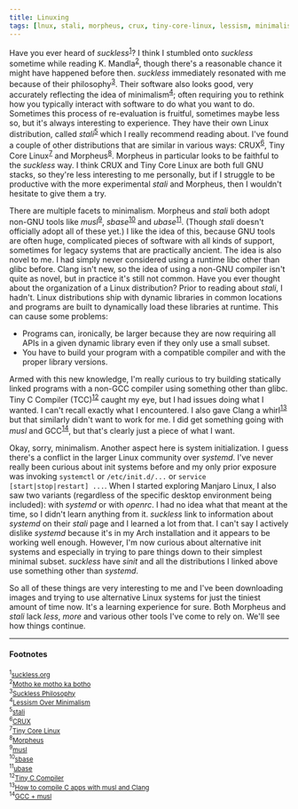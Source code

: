 ```yaml
---
title: Linuxing
tags: [lnux, stali, morpheus, crux, tiny-core-linux, lessism, minimalism, musl]
---
```


Have you ever heard of *suckless*<sup><a href="#2016-05-26_ref1">1</a></sup>? I think I stumbled onto *suckless*
sometime while reading K. Mandla<sup><a href="#2016-05-26_ref2">2</a></sup>, though there's a reasonable
chance it might have happened before then.  *suckless* immediately resonated with me because of their
philosophy<sup><a href="#2016-05-26_ref3">3</a></sup>.  Their software also looks good, very accurately
reflecting the idea of minimalism<sup><a href="#2016-05-26_ref4">4</a></sup>; often requiring you to rethink
how you typically interact with software to do what you want to do.  Sometimes this process of re-evaluation
is fruitful, sometimes maybe less so, but it's always interesting to experience.  They have their own Linux
distribution, called *stali*<sup><a href="#2016-05-26_ref5">5</a></sup> which I really recommend reading about.
I've found a couple of other distributions that are similar in various ways:
CRUX<sup><a href="#2016-05-26_ref6">6</a></sup>, Tiny Core Linux<sup><a href="#2016-05-26_ref7">7</a></sup>
and Morpheus<sup><a href="#2016-05-26_ref8">8</a></sup>.  Morpheus in particular looks to be faithful to the
*suckless* way.  I think CRUX and Tiny Core Linux are both full GNU stacks, so they're less interesting to me
personally, but if I struggle to be productive with the more experimental *stali* and Morpheus, then I wouldn't
hesitate to give them a try.

There are multiple facets to minimalism.  Morpheus and *stali* both adopt non-GNU tools like
*musl*<sup><a href="#2016-05-26_ref9">9</a></sup>, *sbase*<sup><a href="#2016-05-26_ref10">10</a></sup> and
*ubase*<sup><a href="#2016-05-26_ref11">11</a></sup>. (Though *stali* doesn't officially adopt all of these yet.)
I like the idea of this, because GNU tools are often huge, complicated pieces of software with all kinds of
support, sometimes for legacy systems that are practically ancient.  The idea is also novel to me. I had
simply never considered using a runtime libc other than glibc before.  Clang isn't new, so the idea of using a
non-GNU compiler isn't quite as novel, but in practice it's still not common.  Have you ever thought about the
organization of a Linux distribution?  Prior to reading about *stali*, I hadn't. Linux distributions ship with
dynamic libraries in common locations and programs are built to dynamically load these libraries at runtime.
This can cause some problems:

- Programs can, ironically, be larger because they are now requiring all APIs in a given dynamic library even
    if they only use a small subset.
- You have to build your program with a compatible compiler and with the proper library versions.

Armed with this new knowledge, I'm really curious to try building statically linked programs with a non-GCC
compiler using something other than glibc. Tiny C Compiler (TCC)<sup><a href="#2016-05-26_ref12">12</a></sup>
caught my eye, but I had issues doing what I wanted. I can't recall exactly what I encountered. I also gave
Clang a whirl<sup><a href="#2016-05-26_ref13">13</a></sup> but that similarly didn't want to work for me.  I
did get something going with *musl* and GCC<sup><a href="#2016-05-26_ref14">14</a></sup>, but that's clearly
just a piece of what I want.

Okay, sorry, minimalism.  Another aspect here is system initialization. I guess there's a conflict in the
larger Linux community over *systemd*. I've never really been curious about init systems before and my only
prior exposure was invoking `systemctl` or `/etc/init.d/...` or `service [start|stop|restart] ...`.  When I
started exploring Manjaro Linux, I also saw two variants (regardless of the specific desktop environment
being included): with *systemd* or with *openrc*.  I had no idea what that meant at the time, so I didn't
learn anything from it.  *suckless* link to information about *systemd* on their *stali* page and I learned a lot
from that.  I can't say I actively dislike *systemd* because it's in my Arch installation and it appears to be
working well enough. However, I'm now curious about alternative init systems and especially in trying to pare
things down to their simplest minimal subset.  *suckless* have *sinit* and all the distributions I linked above
use something other than *systemd*.

So all of these things are very interesting to me and I've been downloading images and trying to use
alternative Linux systems for just the tiniest amount of time now.  It's a learning experience for sure.  Both
Morpheus and *stali* lack *less*, *more* and various other tools I've come to rely on.  We'll see how things
continue.

----

#### Footnotes

<sub><sup id="2016-05-26_ref1">1</sup><a href="http://suckless.org/">suckless.org</a></sub><br/>
<sub><sup id="2016-05-26_ref2">2</sup><a href="https://kmandla.wordpress.com/">Motho ke motho ka botho</a></sub><br/>
<sub><sup id="2016-05-26_ref3">3</sup><a href="http://suckless.org/philosophy">Suckless Philosophy</a></sub><br/>
<sub><sup id="2016-05-26_ref4">4</sup><a href="https://kmandla.wordpress.com/2010/04/27/lessism-over-minimalism/">Lessism Over Minimalism</a></sub><br/>
<sub><sup id="2016-05-26_ref5">5</sup><a href="http://sta.li/">stali</a></sub><br/>
<sub><sup id="2016-05-26_ref6">6</sup><a href="https://crux.nu/">CRUX</a></sub><br/>
<sub><sup id="2016-05-26_ref7">7</sup><a href="http://tinycorelinux.net/">Tiny Core Linux</a></sub><br/>
<sub><sup id="2016-05-26_ref8">8</sup><a href="http://morpheus.2f30.org/">Morpheus</a></sub><br/>
<sub><sup id="2016-05-26_ref9">9</sup><a href="http://www.musl-libc.org/">musl</a></sub><br/>
<sub><sup id="2016-05-26_ref10">10</sup><a href="http://core.suckless.org/sbase">sbase</a></sub><br/>
<sub><sup id="2016-05-26_ref11">11</sup><a href="http://core.suckless.org/ubase">ubase</a></sub><br/>
<sub><sup id="2016-05-26_ref12">12</sup><a href="http://bellard.org/tcc/">Tiny C Compiler</a></sub><br/>
<sub><sup id="2016-05-26_ref13">13</sup><a href="https://procedural.github.io/post/How-to-compile-C-apps-with-musl-and-Clang/">How to compile C apps with musl and Clang</a></sub><br/>
<sub><sup id="2016-05-26_ref14">14</sup><a href="https://bitbucket.org/GrooveStomp/practice/src/34a14281d75bcf4ce31ba92648d4982c60be883f/2016/05/11/">GCC + musl</a></sub><br/>

